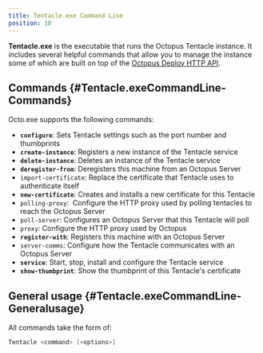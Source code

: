 ```yaml
---
title: Tentacle.exe Command Line
position: 10
---
```



**Tentacle.exe** is the executable that runs the Octopus Tentacle instance. It includes several helpful commands that allow you to manage the instance some of which are built on top of the [Octopus Deploy HTTP API](http://docs.octopus.com/display/OD/Octopus+REST+API).

## Commands {#Tentacle.exeCommandLine-Commands}


Octo.exe supports the following commands:

- **`configure`**: Sets Tentacle settings such as the port number and thumbprints
- **`create-instance`**: Registers a new instance of the Tentacle service
- **`delete-instance`**: Deletes an instance of the Tentacle service
- **`deregister-from`**: Deregisters this machine from an Octopus Server
- `import-certificate`: Replace the certificate that Tentacle uses to authenticate itself
- **`new-certificate`**: Creates and installs a new certificate for this Tentacle
- `polling-proxy`:  Configure the HTTP proxy used by polling tentacles to reach the Octopus Server
- `poll-server`: Configures an Octopus Server that this Tentacle will poll
- `proxy`: Configure the HTTP proxy used by Octopus
- **`register-with`**: Registers this machine with an Octopus Server
- `server-comms`: Configure how the Tentacle communicates with an Octopus Server
- **`service`**: Start, stop, install and configure the Tentacle service
- **`show-thumbprint`**: Show the thumbprint of this Tentacle's certificate


## General usage {#Tentacle.exeCommandLine-Generalusage}


All commands take the form of:

```powershell
Tentacle <command> [<options>]
```
